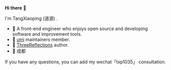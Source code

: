 **Hi there** 👋

I'm TangXiaoping (道源) .

- 🤖 A front-end engineer who enjoys open source and developing software and improvement tools.
- 🍚 [umi](https://github.com/umijs/umi) maintainers member.
- 🦄 [ThreeReflections](https://tr.imtxp.cn/) author.
- 📍 成都
<!-- - 💬 公众号:「道源1035」 -->

If you have any questions, you can add my wechat「txp1035」 consultation. 
